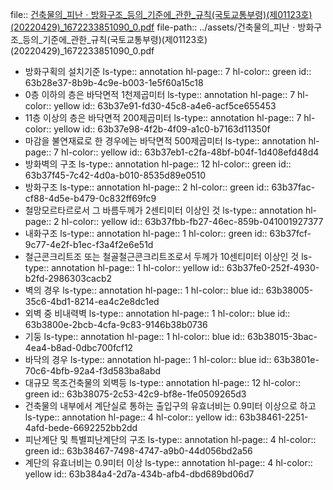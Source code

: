 file:: [건축물의_피난ㆍ방화구조_등의_기준에_관한_규칙(국토교통부령)(제01123호)(20220429)_1672233851090_0.pdf](../assets/건축물의_피난ㆍ방화구조_등의_기준에_관한_규칙(국토교통부령)(제01123호)(20220429)_1672233851090_0.pdf)
file-path:: ../assets/건축물의_피난ㆍ방화구조_등의_기준에_관한_규칙(국토교통부령)(제01123호)(20220429)_1672233851090_0.pdf

- 방화구획의 설치기준
  ls-type:: annotation
  hl-page:: 7
  hl-color:: green
  id:: 63b28e37-8b9b-4c9e-b003-1e5f60a15c18
- 0층 이하의 층은 바닥면적 1천제곱미터
  ls-type:: annotation
  hl-page:: 7
  hl-color:: yellow
  id:: 63b37e91-fd30-45c8-a4e6-acf5ce655453
- 11층 이상의 층은 바닥면적 200제곱미터
  ls-type:: annotation
  hl-page:: 7
  hl-color:: yellow
  id:: 63b37e98-4f2b-4f09-a1c0-b7163d11350f
- 마감을 불연재료로 한 경우에는 바닥면적 500제곱미터
  ls-type:: annotation
  hl-page:: 7
  hl-color:: yellow
  id:: 63b37eb1-c2fa-48bf-b04f-1d408efd48d4
- 방화벽의 구조
  ls-type:: annotation
  hl-page:: 12
  hl-color:: green
  id:: 63b37f45-7c42-4d0a-b010-8535d89e0510
- 방화구조
  ls-type:: annotation
  hl-page:: 2
  hl-color:: green
  id:: 63b37fac-cf88-4d5e-b479-0c832ff69fc9
- 철망모르타르로서 그 바름두께가 2센티미터 이상인 것
  ls-type:: annotation
  hl-page:: 2
  hl-color:: yellow
  id:: 63b37fbb-fb27-46ec-859b-041001927377
- 내화구조
  ls-type:: annotation
  hl-page:: 1
  hl-color:: green
  id:: 63b37fcf-9c77-4e2f-b1ec-f3a4f2e6e51d
- 철근콘크리트조 또는 철골철근콘크리트조로서 두께가 10센티미터 이상인 것
  ls-type:: annotation
  hl-page:: 1
  hl-color:: yellow
  id:: 63b37fe0-252f-4930-b2fd-2986303cacb2
- 벽의 경우
  ls-type:: annotation
  hl-page:: 1
  hl-color:: blue
  id:: 63b38005-35c6-4bd1-8214-ea4c2e8dc1ed
- 외벽 중 비내력벽
  ls-type:: annotation
  hl-page:: 1
  hl-color:: blue
  id:: 63b3800e-2bcb-4cfa-9c83-9146b38b0736
- 기둥
  ls-type:: annotation
  hl-page:: 1
  hl-color:: blue
  id:: 63b38015-3bac-4ea4-b8ad-0dbc700fcf12
- 바닥의 경우
  ls-type:: annotation
  hl-page:: 1
  hl-color:: blue
  id:: 63b3801e-70c6-4bfb-92a4-f3d583ba8abd
- 대규모 목조건축물의 외벽등
  ls-type:: annotation
  hl-page:: 12
  hl-color:: green
  id:: 63b38075-2c53-42c9-bf8e-1fe0509265d3
- 건축물의 내부에서 계단실로 통하는 출입구의 유효너비는 0.9미터 이상으로 하고
  ls-type:: annotation
  hl-page:: 4
  hl-color:: yellow
  id:: 63b38461-2251-4afd-bede-6692252bb2dd
- 피난계단 및 특별피난계단의 구조
  ls-type:: annotation
  hl-page:: 4
  hl-color:: green
  id:: 63b38467-7498-4747-a9b0-44d056bd2a56
- 계단의 유효너비는 0.9미터 이상
  ls-type:: annotation
  hl-page:: 4
  hl-color:: yellow
  id:: 63b384a4-2d7a-434b-afb4-dbd689bd06d7